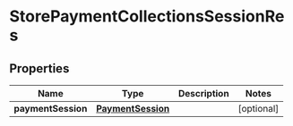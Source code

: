 # StorePaymentCollectionsSessionRes

## Properties
Name | Type | Description | Notes
------------ | ------------- | ------------- | -------------
**paymentSession** | [**PaymentSession**](PaymentSession.md) |  |  [optional]
